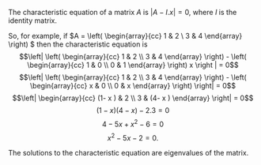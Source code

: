The characteristic equation of a matrix $A$ is $|A - I.x| = 0,$ where
$I$ is the identity matrix.

So, for example, if $A = \left( 
\begin{array}{cc} 
  1 & 2 \\ 
  3 & 4 
\end{array} 
\right) $ then the characteristic equation is $$\left| \left( 
\begin{array}{cc}
  1 & 2 \\ 
  3 & 4 
\end{array} 
\right) -
\left( 
\begin{array}{cc}
  1 & 0 \\
  0 & 1 
\end{array} 
\right) x \right | = 0$$ $$\left| \left( 
\begin{array}{cc} 
  1 & 2 \\
  3 & 4 
\end{array} 
\right) - \left( 
\begin{array}{cc} 
  x & 0 \\
  0 & x 
\end{array}
\right) 
\right| = 0$$ $$\left| 
\begin{array}{cc}
  (1- x ) & 2 \\
  3 & (4-  x ) 
\end{array}
\right| = 0$$ $$(1- x)(4- x) - 2.3 = 0$$ $$4 -5 x + x^2 -6 = 0$$
$$x^2 -5 x -2 = 0.$$

The solutions to the characteristic equation are eigenvalues of the
matrix.
